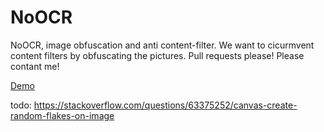 # NoOCR
NoOCR, image obfuscation and anti content-filter.
We want to cicurmvent content filters by obfuscating the pictures.
Pull requests please!
Please contant me!

[Demo](https://amthe.github.io/NoOCR/)

todo:
https://stackoverflow.com/questions/63375252/canvas-create-random-flakes-on-image
